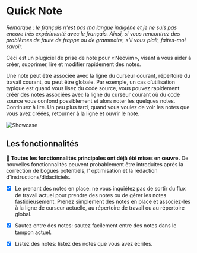 # Quick Note

*Remarque : le français n'est pas ma langue indigène et je ne suis pas encore très expérimenté avec le français. Ainsi, si vous rencontrez des problèmes de faute de frappe ou de grammaire, s'il vous plaît, faites-moi savoir.*

Ceci est un plugiciel de prise de note pour « Neovim », visant à vous aider à créer, supprimer, lire et modifier rapidement des notes.

Une note peut être associée avec la ligne du curseur courant, répertoire du travail courant, ou peut être globale. Par exemple, un cas d’utilisation typique est quand vous lisez du code source, vous pouvez rapidement créer des notes associées avec la ligne du curseur courant où du code source vous confond possiblement et alors noter les quelques notes. Continuez à lire. Un peu plus tard, quand vous voulez de voir les notes que vous avez créées, retourner à la ligne et ouvrir le note.


![Showcase](../asset/showcase.gif)

## Les fonctionnalités

🎉 **Toutes les fonctionnalités principales ont déjà été mises en œuvre.** De nouvelles fonctionnalités peuvent probablement être introduites après la correction de bogues potentiels, l’ optimisation et la rédaction d’instructions/didacticiels.

- [x] Le prenant des notes en place: ne vous inquiétez pas de sortir du flux de travail actuel pour prendre des notes ou de gérer les notes fastidieusement. Prenez simplement des notes en place et associez-les à la ligne de curseur actuelle, au répertoire de travail ou au répertoire global.
- [x] Sautez entre des notes: sautez facilement entre des notes dans le tampon actuel.
- [x] Listez des notes: listez des notes que vous avez écrites.

